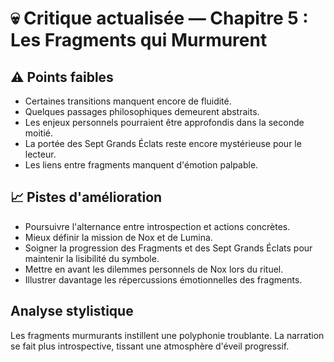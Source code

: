 # 💀 Critique actualisée — Chapitre 5 : Les Fragments qui Murmurent

## ⚠️ Points faibles
- Certaines transitions manquent encore de fluidité.
- Quelques passages philosophiques demeurent abstraits.
- Les enjeux personnels pourraient être approfondis dans la seconde moitié.
- La portée des Sept Grands Éclats reste encore mystérieuse pour le lecteur.
- Les liens entre fragments manquent d'émotion palpable.

## 📈 Pistes d'amélioration
- Poursuivre l'alternance entre introspection et actions concrètes.
- Mieux définir la mission de Nox et de Lumina.
- Soigner la progression des Fragments et des Sept Grands Éclats pour maintenir la lisibilité du symbole.
- Mettre en avant les dilemmes personnels de Nox lors du rituel.
- Illustrer davantage les répercussions émotionnelles des fragments.

## Analyse stylistique
Les fragments murmurants instillent une polyphonie troublante. La narration se fait plus introspective, tissant une atmosphère d'éveil progressif.
